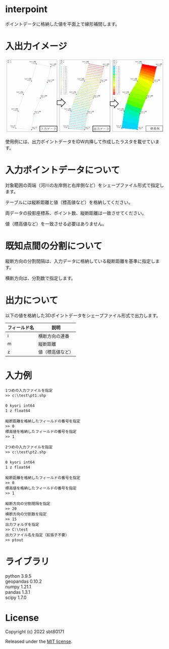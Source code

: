 # interpoint

ポイントデータに格納した値を平面上で線形補間します。

# 入出力イメージ

![入出力イメージ](img/img.png)

使用例には、出力ポイントデータをIDW内挿して作成したラスタを載せています。

# 入力ポイントデータについて

対象範囲の両端（河川の左岸側と右岸側など）をシェープファイル形式で指定します。

テーブルには縦断距離と値（標高値など）を格納してください。

両データの投影座標系、ポイント数、縦断距離は一致させてください。

値（標高値など）を一致させる必要はありません。


# 既知点間の分割について

縦断方向の分割間隔は、入力データに格納している縦断距離を基準に指定します。

横断方向は、分割数で指定します。


# 出力について

以下の値を格納した3Dポイントデータをシェープファイル形式で出力します。

|  フィールド名  |  説明  |
| ---- | ---- |
|  i  |  横断方向の連番  |
|  m  |  縦断距離  |
|  z  |  値（標高値など）  |


# 入力例

```
1つめの入力ファイルを指定
>> c:\test\pt1.shp

0 kyori int64
1 z float64

縦断距離を格納したフィールドの番号を指定
>> 0
標高値を格納したフィールドの番号を指定
>> 1 

2つめの入力ファイルを指定
>> c:\test\pt2.shp

0 kyori int64
1 z float64

縦断距離を格納したフィールドの番号を指定
>> 0
標高値を格納したフィールドの番号を指定
>> 1 

縦断方向の分割間隔を指定
>> 20
横断方向の分割数を指定
>> 15
出力フォルダを指定
>> C:\test
出力ファイル名を指定（拡張子不要）
>> ptout
```


# ライブラリ

python  3.9.5  
geopandas  0.10.2  
numpy  1.21.1  
pandas  1.3.1  
scipy  1.7.0


# License

Copyright (c) 2022 sbt80171

Released under the [MIT license](https://opensource.org/licenses/mit-license.php).
